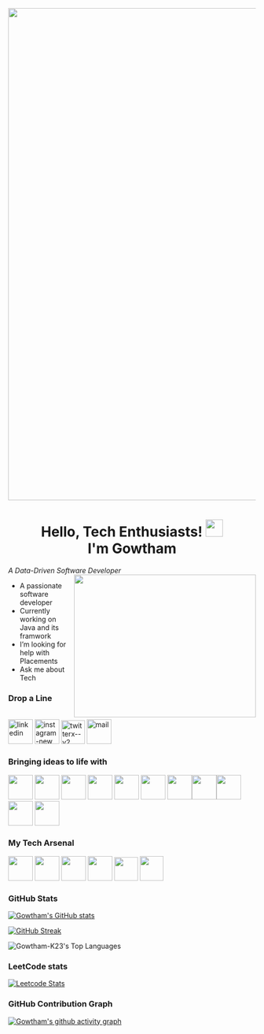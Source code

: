 <img src="https://user-images.githubusercontent.com/74038190/225813708-98b745f2-7d22-48cf-9150-083f1b00d6c9.gif" width="1000" />
<h1 align="center">Hello, Tech Enthusiasts! <img src="https://media.giphy.com/media/hvRJCLFzcasrR4ia7z/giphy.gif" width="35"><br>I'm Gowtham</h1>

*A Data-Driven Software Developer*
<img align="right" width="370" height="290" src="https://user-images.githubusercontent.com/74038190/212749447-bfb7e725-6987-49d9-ae85-2015e3e7cc41.gif">
- A passionate software developer                                              
- Currently working on Java and its framwork
- I’m looking for help with Placements
- Ask me about Tech


### Drop a Line
<br />[<img width="50" height="50" src="https://img.icons8.com/color/48/linkedin.png" alt="linkedin"/>](https://www.linkedin.com/in/gowtham-k-b40480264?utm_source=share&utm_campaign=share_via&utm_content=profile&utm_medium=android_app) [<img width="50" height="50" src="https://img.icons8.com/fluency/48/instagram-new.png" alt="instagram-new"/>](https://www.instagram.com/gowthamk_23/profilecard/?igsh=NmttM3V1MmttODF3) [<img width="48" height="48" src="https://img.icons8.com/fluency/48/twitterx--v2.png" alt="twitterx--v2"/>](https://x.com/GowthamK_23?t=ER05gNrMvobWAa4_lLP2UA&s=09) [<img width="50" height="50" src="https://img.icons8.com/3d-fluency/94/mail.png" alt="mail"/>](mailto:gowthamk2394@gmail.com)


### Bringing ideas to life with
<img height="50" width="50" src="https://img.icons8.com/color/48/000000/java-coffee-cup-logo.png" /> <img height="50" width="50" src="https://img.icons8.com/color/48/000000/html-5.png" /> <img height="50" width="50" src="https://img.icons8.com/color/48/000000/css3.png" /> <img height="50" width="50" src="https://img.icons8.com/color/48/000000/javascript--v1.png" /> <img height="50" width="50" src="https://img.icons8.com/color/48/000000/tailwind_css.png" /> <img height="50" width="50" src="https://img.icons8.com/color/48/000000/react-native.png" /> 
<img height="50" width="50" src="https://img.icons8.com/color/48/000000/python.png"/><img height="50" width="50" src="https://img.icons8.com/color/48/000000/c-programming.png"/><img height="50" width="50" src="https://img.icons8.com/fluent/48/000000/c-plus-plus-logo.png"/>  <img height="50" width="50" src="https://img.icons8.com/color/48/000000/mysql-logo.png"/> <img height="50" width="50" src="https://img.icons8.com/color/48/000000/mongo-db.png"/> 


### My Tech Arsenal
<img height="50" width="50" src="https://img.icons8.com/color/48/000000/visual-studio-code-2019.png"/> <img height="50" width="50" src="https://img.icons8.com/color/48/000000/pycharm.png"/> <img height="50" width="50" src="https://img.icons8.com/color/50/000000/git.png"/> <img height="50" width="50" src="https://img.icons8.com/dusk/64/000000/anaconda.png"/> <img width="48" height="48" src="https://img.icons8.com/fluency/48/intellij-idea.png"/> <img width="48" height="50" src="https://img.icons8.com/fluency/48/jupyter.png"/>


### GitHub Stats
[![Gowtham's GitHub stats](https://github-readme-stats.vercel.app/api?username=Gowtham-K23&theme=algolia)](https://github.com/Gowtham-K23/github-readme-stats)

[![GitHub Streak](https://github-readme-streak-stats.herokuapp.com/?user=Gowtham-K23&theme=algolia&date_format=M%20j%5B%2C%20Y%5D)](https://git.io/streak-stats)

![Gowtham-K23's Top Languages](https://github-readme-stats.vercel.app/api/top-langs/?username=Gowtham-K23&theme=algolia&show_icons=true&hide_border=false&layout=compact)

### LeetCode stats
[![Leetcode Stats](https://leetcard.jacoblin.cool/K_Gowtham?theme=radical&font=Solway&ext=heatmap)](https://leetcode.com/u/K_Gowtham/)<br/>


### GitHub Contribution Graph
[![Gowtham's github activity graph](https://github-readme-activity-graph.vercel.app/graph?username=Gowtham-K23&bg_color=050514&color=00f0f0&line=141432&point=40e0d0&area=true&hide_border=true)](https://github.com/ashutosh00710/github-readme-activity-graph)
